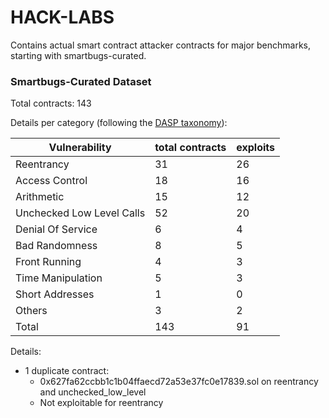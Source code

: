 # HACK-LABS

Contains actual smart contract attacker contracts for major benchmarks, starting with smartbugs-curated.


### Smartbugs-Curated Dataset
Total contracts: 143

Details per category (following the [DASP taxonomy](https://dasp.co/)): 

Vulnerability | total contracts | exploits
|-----|------|---|
Reentrancy |31 |26
Access Control | 18 | 16
Arithmetic | 15 | 12
Unchecked Low Level Calls | 52 | 20 
Denial Of Service | 6 | 4
Bad Randomness |8 | 5
Front Running | 4| 3
Time Manipulation | 5 | 3
Short Addresses | 1 | 0
Others | 3| 2
Total | 143 | 91

Details:

- 1 duplicate contract:
  - 0x627fa62ccbb1c1b04ffaecd72a53e37fc0e17839.sol on reentrancy and unchecked_low_level
  - Not exploitable for reentrancy
